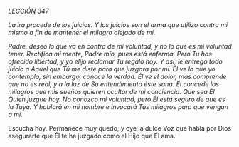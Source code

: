 *LECCIÓN 347*

*La ira procede de los juicios. Y los juicios son el arma que utilizo contra mí mismo a fin de mantener el milagro alejado de mí.*

_Padre, deseo lo que va en contra de mi voluntad, y no lo que es mi voluntad tener. Rectifica mi mente, Padre mío, pues está enferma. Pero Tú has ofrecido libertad, y yo elijo reclamar Tu regalo hoy. Y así, le entrego todo juicio a Aquel que Tú me diste para que juzgara por mí. Él ve lo que yo contemplo, sin embargo, conoce la verdad. Él ve el dolor, mas comprende que no es real, y a la luz de Su entendimiento éste sana. Él concede los milagros que mis sueños quieren ocultar de mi conciencia. Que sea Él Quien juzgue hoy. No conozco mi voluntad, pero Él está seguro de que es la Tuya. Y hablará en mi nombre e invocará Tus milagros para que vengan a mí._

Escucha hoy. Permanece muy quedo, y oye la dulce Voz que habla por Dios asegurarte que Él te ha juzgado como el Hijo que Él ama.